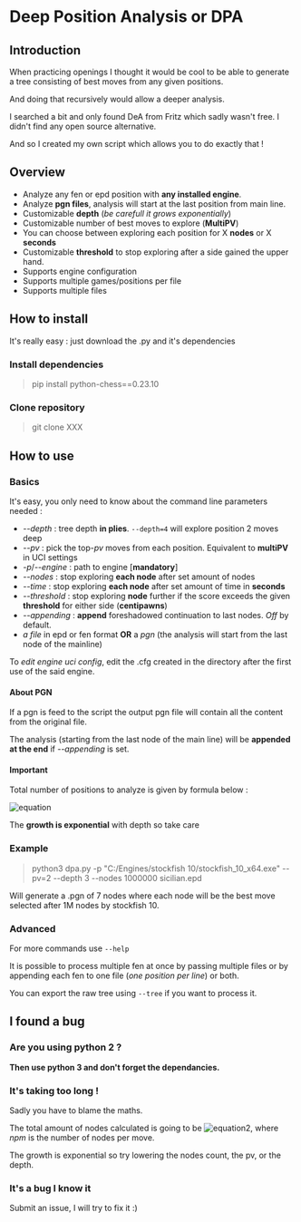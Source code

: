 Deep Position Analysis or DPA
====

Introduction
------------
When practicing openings I thought it would be cool to be able to generate a tree consisting of best moves from any given positions.

And doing that recursively would allow a deeper analysis.

I searched a bit and only found DeA from Fritz which sadly wasn't free. I didn't find any open source alternative.

And so I created my own script which allows you to do exactly that !

Overview
-----------------
- Analyze any fen or epd position with **any installed engine**.
- Analyze **pgn files**, analysis will start at the last position from main line.
- Customizable **depth** (*be carefull it grows exponentially*)
- Customizable number of best moves to explore (**MultiPV**)
- You can choose between exploring each position for X **nodes** or X **seconds**
- Customizable **threshold** to stop exploring after a side gained the upper hand.
- Supports engine configuration
- Supports multiple games/positions per file
- Supports multiple files


How to install
--------------
It's really easy : just download the .py and it's dependencies

### Install dependencies
> pip install python-chess==0.23.10

### Clone repository
> git clone XXX

How to use
----------
### Basics
It's easy, you only need to know about the command line parameters needed :
- *--depth* : tree depth **in plies**.
	`--depth=4` will explore position 2 moves deep
- *--pv* : pick the top-*pv* moves from each position.
	Equivalent to **multiPV** in UCI settings
- *-p*/*--engine* : path to engine [**mandatory**]
- *--nodes* : stop exploring **each node** after set amount of nodes
- *--time* : stop exploring **each node** after set amount of time in **seconds**
- *--threshold* : stop exploring **node** further if the score exceeds the given **threshold** for either side (**centipawns**)
- *--appending* : **append** foreshadowed continuation to last nodes. *Off* by default.
- *a file* in epd or fen format **OR** a *pgn* (the analysis will start from the last node of the mainline)

To *edit engine uci config*, edit the .cfg created in the directory after the first use of the said engine.

#### About PGN
If a pgn is feed to the script the output pgn file will contain all the content from the original file.

The analysis (starting from the last node of the main line) will be **appended at the end** if *--appending* is set.

#### Important
Total number of positions to analyze is given by formula below :

![equation](https://i.imgur.com/abUhhwE.png)

The **growth is exponential** with depth so take care

### Example
> python3 dpa.py -p "C:/Engines/stockfish 10/stockfish_10_x64.exe" --pv=2 --depth 3 --nodes 1000000 sicilian.epd

Will generate a .pgn of 7 nodes where each node will be the best move selected after 1M nodes by stockfish 10.

### Advanced
For more commands use `--help`

It is possible to process multiple fen at once by passing multiple files or by appending each fen to one file (*one position per line*) or both.

You can export the raw tree using `--tree` if you want to process it.

I found a bug
-------------
### Are you using python 2 ?
**Then use python 3 and don't forget the dependancies.**

### It's taking too long !
Sadly you have to blame the maths.

The total amount of nodes calculated is going to be ![equation2](https://i.imgur.com/by3dVO0.png), where *npm* is the number of nodes per move.

The growth is exponential so try lowering the nodes count, the pv, or the depth.

### It's a bug I know it
Submit an issue, I will try to fix it :)
